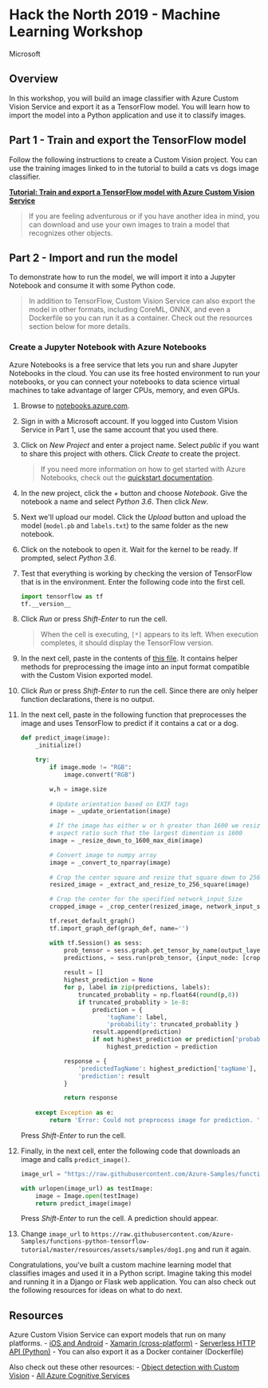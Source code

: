 # Hack the North 2019 - Machine Learning Workshop

Microsoft

## Overview

In this workshop, you will build an image classifier with Azure Custom Vision Service and export it as a TensorFlow model. You will learn how to import the model into a Python application and use it to classify images.

## Part 1 - Train and export the TensorFlow model

Follow the following instructions to create a Custom Vision project. You can use the training images linked to in the tutorial to build a cats vs dogs image classifier.

[**Tutorial: Train and export a TensorFlow model with Azure Custom Vision Service**](https://github.com/Azure-Samples/functions-python-tensorflow-tutorial/blob/master/train-custom-vision-model.md)

> If you are feeling adventurous or if you have another idea in mind, you can download and use your own images to train a model that recognizes other objects.

## Part 2 - Import and run the model

To demonstrate how to run the model, we will import it into a Jupyter Notebook and consume it with some Python code.

> In addition to TensorFlow, Custom Vision Service can also export the model in other formats, including CoreML, ONNX, and even a Dockerfile so you can run it as a container. Check out the resources section below for more details.

### Create a Jupyter Notebook with Azure Notebooks

Azure Notebooks is a free service that lets you run and share Jupyter Notebooks in the cloud. You can use its free hosted environment to run your notebooks, or you can connect your notebooks to data science virtual machines to take advantage of larger CPUs, memory, and even GPUs.

1. Browse to [notebooks.azure.com](https://notebooks.azure.com/).

1. Sign in with a Microsoft account. If you logged into Custom Vision Service in Part 1, use the same account that you used there.

1. Click on *New Project* and enter a project name. Select *public* if you want to share this project with others. Click *Create* to create the project.

    > If you need more information on how to get started with Azure Notebooks, check out the [quickstart documentation](https://docs.microsoft.com/azure/notebooks/quickstart-create-share-jupyter-notebook).

1. In the new project, click the *+* button and choose *Notebook*. Give the notebook a name and select *Python 3.6*. Then click *New*.

1. Next we'll upload our model. Click the *Upload* button and upload the model (`model.pb` and `labels.txt`) to the same folder as the new notebook.

1. Click on the notebook to open it. Wait for the kernel to be ready. If prompted, select *Python 3.6*.

1. Test that everything is working by checking the version of TensorFlow that is in the environment. Enter the following code into the first cell.

    ```python
    import tensorflow as tf
    tf.__version__
    ```

1. Click *Run* or press *Shift-Enter* to run the cell.

    > When the cell is executing, `[*]` appears to its left. When execution completes, it should display the TensorFlow version.

1. In the next cell, paste in the contents of [this file](predict_helpers.py). It contains helper methods for preprocessing the image into an input format compatible with the Custom Vision exported model.

1. Click *Run* or press *Shift-Enter* to run the cell. Since there are only helper function declarations, there is no output.

1. In the next cell, paste in the following function that preprocesses the image and uses TensorFlow to predict if it contains a cat or a dog.

    ```python
    def predict_image(image):
        _initialize()

        try:
            if image.mode != "RGB":
                image.convert("RGB")

            w,h = image.size
            
            # Update orientation based on EXIF tags
            image = _update_orientation(image)

            # If the image has either w or h greater than 1600 we resize it down respecting
            # aspect ratio such that the largest dimention is 1600
            image = _resize_down_to_1600_max_dim(image)

            # Convert image to numpy array
            image = _convert_to_nparray(image)
            
            # Crop the center square and resize that square down to 256x256
            resized_image = _extract_and_resize_to_256_square(image)

            # Crop the center for the specified network_input_Size
            cropped_image = _crop_center(resized_image, network_input_size, network_input_size)

            tf.reset_default_graph()
            tf.import_graph_def(graph_def, name='')

            with tf.Session() as sess:
                prob_tensor = sess.graph.get_tensor_by_name(output_layer)
                predictions, = sess.run(prob_tensor, {input_node: [cropped_image] })
                
                result = []
                highest_prediction = None
                for p, label in zip(predictions, labels):
                    truncated_probablity = np.float64(round(p,8))
                    if truncated_probablity > 1e-8:
                        prediction = {
                            'tagName': label,
                            'probability': truncated_probablity }
                        result.append(prediction)
                        if not highest_prediction or prediction['probability'] > highest_prediction['probability']:
                            highest_prediction = prediction

                response = {
                    'predictedTagName': highest_prediction['tagName'],
                    'prediction': result 
                }

                return response
                
        except Exception as e:
            return 'Error: Could not preprocess image for prediction. ' + str(e)
    ```

    Press *Shift-Enter* to run the cell.

1. Finally, in the next cell, enter the following code that downloads an image and calls `predict_image()`.

    ```python
    image_url = "https://raw.githubusercontent.com/Azure-Samples/functions-python-tensorflow-tutorial/master/resources/assets/samples/cat1.png"

    with urlopen(image_url) as testImage:
        image = Image.open(testImage)
        return predict_image(image)
    ```

    Press *Shift-Enter* to run the cell. A prediction should appear.

1. Change `image_url` to `https://raw.githubusercontent.com/Azure-Samples/functions-python-tensorflow-tutorial/master/resources/assets/samples/dog1.png` and run it again.

Congratulations, you've built a custom machine learning model that classifies images and used it in a Python script. Imagine taking this model and running it in a Django or Flask web application. You can also check out the following resources for ideas on what to do next.

## Resources

Azure Custom Vision Service can export models that run on many platforms.
    - [iOS and Android](https://docs.microsoft.com/azure/cognitive-services/custom-vision-service/export-your-model)
    - [Xamarin (cross-platform)](https://channel9.msdn.com/Shows/XamarinShow/Custom-Vision--Object-Detection-Made-Easy)
    - [Serverless HTTP API (Python)](https://docs.microsoft.com/azure/azure-functions/functions-machine-learning-tensorflow)
    - You can also export it as a Docker container (Dockerfile)

Also check out these other resources:
    - [Object detection with Custom Vision](https://docs.microsoft.com/azure/cognitive-services/custom-vision-service/get-started-build-detector)
    - [All Azure Cognitive Services](https://docs.microsoft.com/azure/cognitive-services/)
